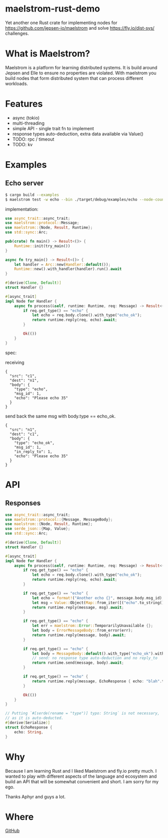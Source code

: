 # maelstrom-rust-demo

Yet another one Rust crate for implementing nodes for https://github.com/jepsen-io/maelstrom and solve
https://fly.io/dist-sys/ challenges.

# What is Maelstrom?

Maelstrom is a platform for learning distributed systems. It is build around Jepsen and Elle to ensure no properties are
violated. With maelstrom you build nodes that form distributed system that can process different workloads.

# Features

- async (tokio)
- multi-threading
- simple API - single trait fn to implement
- response types auto-deduction, extra data available via Value()
- TODO: rpc / timeout
- TODO: kv

# Examples

## Echo server

```bash
$ cargo build --examples
$ maelstrom test -w echo --bin ./target/debug/examples/echo --node-count 1 --time-limit 10 --log-stderr
````

implementation:

```rust
use async_trait::async_trait;
use maelstrom::protocol::Message;
use maelstrom::{Node, Result, Runtime};
use std::sync::Arc;

pub(crate) fn main() -> Result<()> {
    Runtime::init(try_main())
}

async fn try_main() -> Result<()> {
    let handler = Arc::new(Handler::default());
    Runtime::new().with_handler(handler).run().await
}

#[derive(Clone, Default)]
struct Handler {}

#[async_trait]
impl Node for Handler {
    async fn process(&self, runtime: Runtime, req: Message) -> Result<()> {
        if req.get_type() == "echo" {
            let echo = req.body.clone().with_type("echo_ok");
            return runtime.reply(req, echo).await;
        }

        Ok(())
    }
}
```

spec:

receiving

    {
      "src": "c1",
      "dest": "n1",
      "body": {
        "type": "echo",
        "msg_id": 1,
        "echo": "Please echo 35"
      }
    }

send back the same msg with body.type == echo_ok.

    {
      "src": "n1",
      "dest": "c1",
      "body": {
        "type": "echo_ok",
        "msg_id": 1,
        "in_reply_to": 1,
        "echo": "Please echo 35"
      }
    }

# API

## Responses

```rust
use async_trait::async_trait;
use maelstrom::protocol::{Message, MessageBody};
use maelstrom::{Node, Result, Runtime};
use serde_json::{Map, Value};
use std::sync::Arc;

#[derive(Clone, Default)]
struct Handler {}

#[async_trait]
impl Node for Handler {
    async fn process(&self, runtime: Runtime, req: Message) -> Result<()> {
        if req.get_type() == "echo" {
            let echo = req.body.clone().with_type("echo_ok");
            return runtime.reply(req, echo).await;
        }

        if req.get_type() == "echo" {
            let echo = format!("Another echo {}", message.body.msg_id);
            let msg = Value::Object(Map::from_iter([("echo".to_string(), Value::String(echo))]));
            return runtime.reply(message, msg).await;
        }

        if req.get_type() == "echo" {
            let err = maelstrom::Error::TemporarilyUnavailable {};
            let body = ErrorMessageBody::from_error(err);
            return runtime.reply(message, body).await;
        }

        if req.get_type() == "echo" {
            let body = MessageBody::default().with_type("echo_ok").with_reply_to(req.body.msg_id);
            // send: no response type auto-deduction and no reply_to
            return runtime.send(message, body).await;
        }

        if req.get_type() == "echo" {
            return runtime.reply(message, EchoResponse { echo: "blah".to_string() }).await;
        }

        Ok(())
    }
}

// Putting `#[serde(rename = "type")] typo: String` is not necessary,
// as it is auto-deducted.
#[derive(Serialize)]
struct EchoResponse {
    echo: String,
}

```

# Why

Because I am learning Rust and I liked Maelstrom and fly.io pretty much.
I wanted to play with different aspects of the language and ecosystem and
build an API that will be somewhat convenient and short. I am sorry for my ego.

Thanks Aphyr and guys a lot.

# Where

[GitHub](https://github.com/sitano/maelstrom-rust-node)


